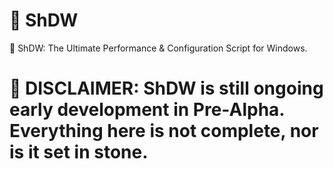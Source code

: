 # 👥 ShDW
👥 ShDW: The Ultimate Performance &amp; Configuration Script for Windows.


# 🚧 DISCLAIMER: ShDW is still ongoing early development in Pre-Alpha. Everything here is not complete, nor is it set in stone.
